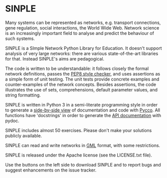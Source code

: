 # SINPLE

Many systems can be represented as networks, e.g. transport connections, 
gene regulation, social interactions, the World Wide Web. 
Network science is an increasingly important field to analyse 
and predict the behaviour of such systems. 

SINPLE is a SImple Network Python Library for Education. 
It doesn't support analysis of very large networks: 
there are various state-of-the-art libraries for that.
Instead SINPLE's aims are pedagogical.

The code is written to be understandable: 
it follows closely the formal network definitions, 
passes the [PEP8 style checker](https://github.com/jcrocholl/pep8),
and uses assertions as a simple form of unit testing. 
The unit tests provide concrete examples and 
counter-examples of the network concepts.
Besides assertions, the code illustrates the use of sets, comprehensions,
default parameter values, and string formatting.

SINPLE is written in Python 3 in a semi-literate programming style
in order to generate a 
[side-by-side view](http://mwermelinger.bitbucket.org/sinple/sinple.html) 
of documentation and code with [Pycco](http://fitzgen.github.io/pycco/). 
All functions have 'docstrings' in order to generate the 
[API documentation](http://mwermelinger.bitbucket.org/sinple/api.html)
with pydoc.

SINPLE includes almost 50 exercises. 
Please don't make your solutions publicly available.

SINPLE can read and write networks in
[GML](http://en.wikipedia.org/wiki/Graph_Modelling_Language) format,
with some restrictions.

SINPLE is released under the Apache license (see the LICENSE.txt file).

Use the buttons on the left side to download SINPLE and 
to report bugs and suggest enhancements on the issue tracker.
